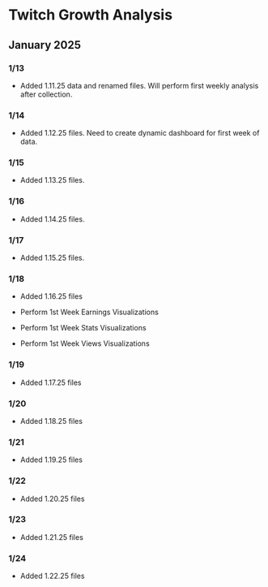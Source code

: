 # Twitch Growth Analysis

## January 2025

### 1/13

- Added 1.11.25 data and renamed files. Will perform first weekly analysis after collection.

### 1/14

- Added 1.12.25 files. Need to create dynamic dashboard for first week of data.

### 1/15

- Added 1.13.25 files.

### 1/16

- Added 1.14.25 files.

### 1/17

- Added 1.15.25 files.

### 1/18

- Added 1.16.25 files

- Perform 1st Week Earnings Visualizations

- Perform 1st Week Stats Visualizations

- Perform 1st Week Views Visualizations

### 1/19

- Added 1.17.25 files

### 1/20

- Added 1.18.25 files

### 1/21

- Added 1.19.25 files

### 1/22

- Added 1.20.25 files

### 1/23

- Added 1.21.25 files

### 1/24

- Added 1.22.25 files